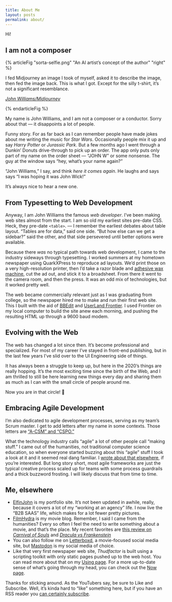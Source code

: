 ```yaml
---
title: About Me
layout: posts
permalink: about/
---
```


Hi!

## I am not a composer

{% articleFig "sorta-selfie.png" "An AI artist’s concept of the author" "right" %}

I fed Midjourney an image I took of myself, asked it to describe the image, then fed the image back. This is what I got. Except for the silly t-shirt, it’s not a significant resemblance.

<cite><a href="https://www.midjourney.com/app/jobs/66e89a3a-4de1-41f7-b9c6-cbbdbaaa09bf/">John Williams/Midjourney</a></cite>

{% endarticleFig %}


My name is John Williams, and I am not a composer or a conductor. Sorry about that — it disappoints a lot of people.

Funny story. For as far back as I can remember people have made jokes about me writing the music for _Star Wars_. Occasionally people mix it up and say _Harry Potter_ or _Jurassic Park_. But a few months ago I went through a Dunkin’ Donuts drive-through to pick up an order. The app only puts only part of my name on the order sheet — “JOHN W” or some nonsense. The guy at the window says “hey, what’s your name again?”

“John Williams,” I say, and think _here it comes again_. He laughs and says says “I was hoping it was John Wick!”

It’s always nice to hear a new one.

## From Typesetting to Web Development

Anyway, I am John Williams the famous _web developer_. I’ve been making web sites almost from the start. I am so old my earliest sites pre-date CSS. Heck, they pre-date `<table>`.  — I remember the earliest debates about table layout. “Tables are for data,” said one side. “But how else can we get a sidebar?” said the other, and that side persevered until better options were available.

Because there _was_ no typical path towards web development, I came to the industry sideways through typesetting. I worked summers at my hometown newspaper using QuarkXPress to reproduce ad layouts. We’d print those on a very high-resolution printer, then I’d take a razor blade and [adhesive wax machine](https://www.forgottenartsupplies.com/?what=artifacts&image_id=46&cat=53), cut the ad out, and stick it to a broadsheet. From there it went to the camera room, and then the press. It was an odd mix of technologies, but it worked pretty well.

The web became commercially relevant just as I was graduating from college, so the newspaper hired me to make and run their first web site. This I built with the aid of [BBEdit](https://www.barebones.com/products/bbedit/) and [UserLand Frontier](https://en.wikipedia.org/wiki/UserLand_Software). I used Frontier on my local computer to build the site anew each morning, and pushing the resulting HTML up through a 9600 baud modem.

## Evolving with the Web

The web has changed a lot since then. It’s become professional and specialized. For most of my career I’ve stayed in front-end publishing, but in the last few years I’ve slid over to the UI Engineering side of things.

It has always been a struggle to keep up, but here in the 2020’s things are really hopping. It’s the most exciting time since the birth of the Web, and I am thrilled to still be here learning new things every day and sharing them as much as I can with the small circle of people around me.

Now you are in that circle! 🎉

## Embracing Agile Development

I’m also dedicated to agile development processes, serving as my team’s Scrum master. I get to add letters after my name in some contexts. Those letters are [“A-CSM” and “CSPO.”](https://www.scrumalliance.org/community/profile/jwilliams194)

What the technology industry calls “agile” a lot of other people call “making stuff.” I came out of the humanities, not traditional computer science education, so when everyone started buzzing about this “agile” stuff I took a look at it and it seemed real dang familiar. I [wrote about that elsewhere](https://www.elfinjohn.com/2019/05/what-studying-the-humanities-taught-me-about-software-development/), if you’re interested. But long story short, most agile frameworks are just the typical creative process scaled up for teams with some process guardrails and a thick buzzword frosting. I will likely discuss that from time to time.

## Me, elsewhere

* [ElfinJohn](https://elfinjohn.com) is my portfolio site. It’s not been updated in awhile, really, because it covers a lot of my “working at an agency” life. I now live the “B2B SAAS” life, which makes for a lot fewer pretty pictures.
* [FilmHydra](https://www.filmhydra.com) is my movie blog. Remember, I said I came from the humanities? Every so often I feel the need to write something about a movie, and that’s the place. My recent favorites are [this review on _Carnival of Souls_](https://www.filmhydra.com/movies/1960/carnival-of-souls/) and [_Dracula vs Frankenstein_](https://www.filmhydra.com/movies/1970/dracula-vs-frankenstein/)
* You can also follow me on [Letterboxd](https://letterboxd.com/thudfactor/), a movie-focused social media site, but [Mastodon](https://hachyderm.io/@thudfactor) is my social media of choice.
* Like that very first newspaper web site, _Thudfactor_ is built using a scripting toolkit with only static pages pushed up to the web host. You can read more about that on my [Using page](/using). For a more up-to-date sense of what’s going through my head, you can check out the [Now page](/now).

Thanks for sticking around. As the YouTubers say, be sure to Like and Subscribe. Well, it’s kinda hard to “like” something here, but if you have an RSS reader you [can certainly subscribe](/feed.xml).
